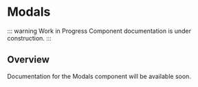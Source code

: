 # Modals

::: warning Work in Progress
Component documentation is under construction.
:::

## Overview

Documentation for the Modals component will be available soon.
